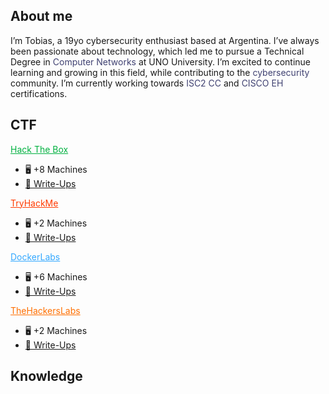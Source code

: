 ## About me

I’m Tobias, a 19yo cybersecurity enthusiast based at Argentina. I’ve always been passionate about technology, which led me to pursue a Technical Degree in <span style="color: #404272;">Computer Networks</span> at UNO University. I’m excited to continue learning and growing in this field, while contributing to the <span style="color: #404272;">cybersecurity</span> community. I’m currently working towards <span style="color: #404272;">ISC2 CC</span> and <span style="color: #404272;">CISCO EH</span> certifications.


## CTF

<div class="flex flex-wrap sm:flex-row gap-x-6 mt-[-10px]">
  <div class="flex flex-col"> 
    <a href="/archive/tag/HackTheBox/" style="color: #00B140;">Hack The Box</a>
    <ul>
      <li>🖥️ +8 Machines</li>
      <li><a href="/archive/tag/HackTheBox/">📝 Write-Ups</a></li>
    </ul>
  </div>
  <div class="flex flex-col">
    <a href="/archive/tag/TryHackMe/" style="color: #FF3B00;">TryHackMe</a>
    <ul>
      <li>🖥️ +2 Machines</li>
      <li><a href="/archive/tag/TryHackMe/">📝 Write-Ups</a></li>
    </ul>
  </div>
  <div class="flex flex-col">
    <a href="/archive/tag/DockerLabs/" style="color: #33A8FF;">DockerLabs</a>
    <ul>
      <li>🖥️ +6 Machines</li>
      <li><a href="/archive/tag/DockerLabs/">📝 Write-Ups</a></li>
    </ul>
  </div>
  <div class="flex flex-col">
    <a href="/archive/tag/TheHackersLabs/" style="color: #FF6F00;">TheHackersLabs</a>
    <ul>
      <li>🖥️ +2 Machines</li>
      <li><a href="/archive/tag/TheHackersLabs/">📝 Write-Ups</a></li>
    </ul>
  </div>
</div>

## Knowledge
